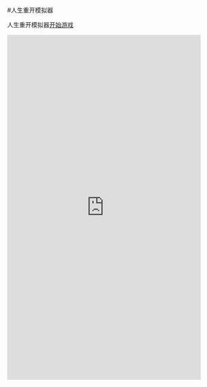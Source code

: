 #人生重开模拟器

人生重开模拟器[开始游戏](view/index.html)

<iframe src="http://xx.wapy.xyz/view/" width="450" height="800" allowtransparency="true" frameborder="0" sandbox="allow-popups allow-popups-to-escape-sandbox allow-same-origin allow-scripts"></iframe>
